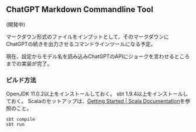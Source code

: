 ## ChatGPT Markdown Commandline Tool

(開発中)

マークダウン形式のファイルをインプットとして、そのマークダウンにChatGPTの続きを出力させるコマンドラインツールになる予定。

現在、設定からモデル名を読み込みChatGPTのAPIにジョークを言わせるところまでの実装が完了。

### ビルド方法
OpenJDK 11.0.2以上をインストールしておく。
sbt 1.9.4以上をインストールしておく。
Scalaのセットアップは、[Getting Started | Scala Documentation](https://docs.scala-lang.org/getting-started/index.html)を参照のこと。

```
sbt compile
sbt run
```
